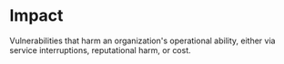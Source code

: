# Impact

Vulnerabilities that harm an organization's operational ability,
either via service interruptions, reputational harm, or cost.
